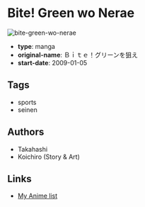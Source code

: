 # Bite! Green wo Nerae

![bite-green-wo-nerae](https://cdn.myanimelist.net/images/manga/1/35935.jpg)

-   **type**: manga
-   **original-name**: Ｂｉｔｅ！グリーンを狙え
-   **start-date**: 2009-01-05

## Tags

-   sports
-   seinen

## Authors

-   Takahashi
-   Koichiro (Story & Art)

## Links

-   [My Anime list](https://myanimelist.net/manga/22147/Bite_Green_wo_Nerae)
